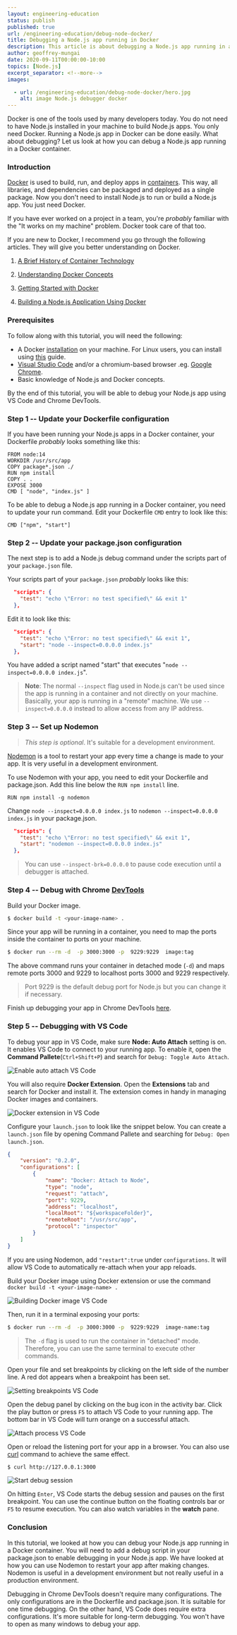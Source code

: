 ```yaml
---
layout: engineering-education
status: publish
published: true
url: /engineering-education/debug-node-docker/
title: Debugging a Node.js app running in Docker
description: This article is about debugging a Node.js app running in a Docker container. You need to add a debug script in your package.json to enable debugging in your Node.js app.
author: geoffrey-mungai
date: 2020-09-11T00:00:00-10:00
topics: [Node.js]
excerpt_separator: <!--more-->
images:

  - url: /engineering-education/debug-node-docker/hero.jpg
    alt: image Node.js debugger docker
---
```

Docker is one of the tools used by many developers today. You do not need to have Node.js installed in your machine to build Node.js apps. You only need Docker. Running a Node.js app in Docker can be done easily. What about debugging? Let us look at how you can debug a Node.js app running in a Docker container.
<!--more-->

### Introduction
[Docker](https://www.docker.com/) is used to build, run, and deploy apps in [containers](/engineering-education/history-of-container-technology/). This way, all libraries, and dependencies can be packaged and deployed as a single package. Now you don't need to install Node.js to run or build a Node.js app. You just need Docker.

If you have ever worked on a project in a team, you're *probably* familiar with the "It works on my machine" problem. Docker took care of that too.

 If you are new to Docker, I recommend you go through the following articles. They will give you better understanding on Docker.

 1. [A Brief History of Container Technology](/engineering-education/history-of-container-technology/)

 2. [Understanding Docker Concepts](/engineering-education/docker-concepts/)

 3. [Getting Started with Docker](/engineering-education/getting-started-with-docker/)

 4. [Building a Node.js Application Using Docker](/engineering-education/building-a-nodejs-application-using-docker/)

### Prerequisites
To follow along with this tutorial, you will need the following:

- A Docker [installation](https://docs.docker.com/engine/install/) on your machine. For Linux users, you can install using [this](/engineering-education/getting-started-with-docker/) guide.
- [Visual Studio Code](https://code.visualstudio.com/download) and/or a chromium-based browser .eg. [Google Chrome](https://www.google.com/chrome/).
- Basic knowledge of Node.js and Docker concepts.

By the end of this tutorial, you will be able to debug your Node.js app using VS Code and Chrome DevTools.

### Step 1 -- Update your Dockerfile configuration
If you have been running your Node.js apps in a Docker container, your Dockerfile *probably* looks something like this:

```docker
FROM node:14
WORKDIR /usr/src/app
COPY package*.json ./
RUN npm install
COPY . .
EXPOSE 3000
CMD [ "node", "index.js" ]
```

To be able to debug a Node.js app running in a Docker container, you need to update your run command. Edit your Dockerfile `CMD` entry to look like this:

```docker
CMD ["npm", "start"]
```

### Step 2 -- Update your package.json configuration
The next step is to add a Node.js debug command under the scripts part of your `package.json` file.

Your scripts part of your `package.json` *probably* looks like this:

```json
  "scripts": {
    "test": "echo \"Error: no test specified\" && exit 1"
  },
```

Edit it to look like this:

```json
  "scripts": {
    "test": "echo \"Error: no test specified\" && exit 1",
    "start": "node --inspect=0.0.0.0 index.js"
  },
```

You have added a script named "start" that executes "`node --inspect=0.0.0.0 index.js`".

> **Note**: The normal `--inspect` flag used in Node.js can't be used since the app is running in a container and not directly on your machine. Basically, your app is running in a "remote" machine. We use `--inspect=0.0.0.0` instead to allow access from any IP address.

### Step 3 -- Set up Nodemon

> *This step is optional*. It's suitable for a development environment.

[Nodemon](https://nodemon.io/) is a tool to restart your app every time a change is made to your app. It is very useful in a development environment.

To use Nodemon with your app, you need to edit your Dockerfile and package.json.
Add this line below the `RUN npm install` line.

```docker
RUN npm install -g nodemon
```

Change `node --inspect=0.0.0.0 index.js` to `nodemon --inspect=0.0.0.0 index.js` in your package.json.

```json
  "scripts": {
    "test": "echo \"Error: no test specified\" && exit 1",
    "start": "nodemon --inspect=0.0.0.0 index.js"
  },
```

> You can use `--inspect-brk=0.0.0.0` to pause code execution until a debugger is attached.

### Step 4 -- Debug with Chrome [DevTools](https://developers.google.com/web/tools/chrome-devtools)
Build your Docker image.

```bash
$ docker build -t <your-image-name> .
```

Since your app will be running in a container, you need to map the ports inside the container to ports on your machine.

```bash
$ docker run --rm -d  -p 3000:3000 -p  9229:9229  image:tag
```

The above command runs your container in detached mode (`-d`) and maps remote ports 3000 and 9229 to localhost ports 3000 and 9229 respectively.

> Port 9229 is the default debug port for Node.js but you can change it if necessary.

Finish up debugging your app in Chrome DevTools [here](/engineering-education/debug-node-devtools/#step-2----open-chrome-devtools).

### Step 5 -- Debugging with VS Code
To debug your app in VS Code, make sure **Node: Auto Attach** setting is on. It enables VS Code to connect to your running app. To enable it, open the **Command Pallete**(`Ctrl+Shift+P`) and search for `Debug: Toggle Auto Attach`.

![Enable auto attach VS Code](/engineering-education/debug-node-docker/enable-auto-attach.jpg)

You will also require **Docker Extension**. Open the **Extensions** tab and search for Docker and install it. The extension comes in handy in managing Docker images and containers.

![Docker extension in VS Code](/engineering-education/debug-node-docker/docker-extension.jpg)

Configure your `launch.json` to look like the snippet below. You can create a `launch.json` file by opening Command Pallete and searching for `Debug: Open launch.json`.

```json
{
    "version": "0.2.0",
    "configurations": [
        {
            "name": "Docker: Attach to Node",
            "type": "node",
            "request": "attach",
            "port": 9229,
            "address": "localhost",
            "localRoot": "${workspaceFolder}",
            "remoteRoot": "/usr/src/app",
            "protocol": "inspector"
        }
    ]
}

```

If you are using Nodemon, add `"restart":true` under `configurations`. It will allow VS Code to automatically re-attach when your app reloads.

Build your Docker image using Docker extension or use the command `docker build -t <your-image-name> .`

![Building Docker image VS Code](/engineering-education/debug-node-docker/build-docker-image.jpg)

Then, run it in a terminal exposing your ports:

```bash
$ docker run --rm -d  -p 3000:3000 -p  9229:9229  image-name:tag
```

> The `-d` flag is used to run the container in "detached" mode. Therefore, you can use the same terminal to execute other commands.

Open your file and set breakpoints by clicking on the left side of the number line. A red dot appears when a breakpoint has been set.

![Setting breakpoints VS Code](/engineering-education/debug-node-docker/set-breakpoints-vscode.jpg)

Open the debug panel by clicking on the bug icon in the activity bar. Click the play button or press `F5` to attach VS Code to your running app. The bottom bar in VS Code will turn orange on a successful attach.

![Attach process VS Code](/engineering-education/debug-node-docker/attach-to-node-docker.gif)

Open or reload the listening port for your app in a browser. You can also use [curl](https://curl.haxx.se/) command to achieve the same effect.

```bash
$ curl http://127.0.0.1:3000
```

![Start debug session](/engineering-education/debug-node-docker/start-debug.gif)

On hitting `Enter`, VS Code starts the debug session and pauses on the first breakpoint. You can use the continue button on the floating controls bar or `F5` to resume execution. You can also watch variables in the **watch** pane.

### Conclusion
In this tutorial, we looked at how you can debug your Node.js app running in a Docker container. You will need to add a debug script in your package.json to enable debugging in your Node.js app. We have looked at how you can use Nodemon to restart your app after making changes. Nodemon is useful in a development environment but not really useful in a production environment.

Debugging in Chrome DevTools doesn't require many configurations. The only configurations are in the Dockerfile and package.json. It is suitable for one time debugging. On the other hand, VS Code does require extra configurations. It's more suitable for long-term debugging. You won't have to open as many windows to debug your app.
